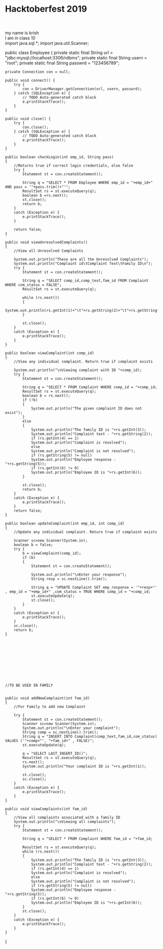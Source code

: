 <h1>Hacktoberfest 2019</h1>
<br>
<br>
my name is krish
<br>
I am in class 10
<br>
import java.sql.*;
import java.util.Scanner;

public class Employee {
    private static final String url = "jdbc:mysql://localhost:3306/rdbms";
    private static final String usern = "root";
    private static final String passwrd = "123456789";

    private Connection con = null;

    public void connect() {
        try {
            con = DriverManager.getConnection(url, usern, passwrd);
        } catch (SQLException e) {
            // TODO Auto-generated catch block
            e.printStackTrace();
        }
    }

    public void close() {
        try {
            con.close();
        } catch (SQLException e) {
            // TODO Auto-generated catch block
            e.printStackTrace();
        }
    }

    public boolean checkLogin(int emp_id, String pass)
    {
        //Returns true if correct login credentials, else false
        try {
            Statement st = con.createStatement();

            String q = "SELECT * FROM Employee WHERE emp_id = "+emp_id+" AND pass = '"+pass.trim()+"'";
            ResultSet rs = st.executeQuery(q);
            boolean b =rs.next();
            st.close();
            return b;
        }
        catch (Exception e) {
            e.printStackTrace();
        }
        
        return false;
    }
    
    public void viewUnresolvedComplaints()
    {
        //View all Unresolved Complaints
        
        System.out.println("These are all the Unresolved Complaints");
        System.out.println("Complaint id\tComplaint Text\tFamily ID\n");
        try {
            Statement st = con.createStatement();

            String q = "SELECT comp_id,comp_text,fam_id FROM Complaint WHERE com_status = FALSE";
            ResultSet rs = st.executeQuery(q);

            while (rs.next())
            {
                System.out.println(rs.getInt(1)+"\t"+rs.getString(2)+"\t"+rs.getString(3));
            }

            st.close();
        }
        catch (Exception e) {
            e.printStackTrace();
        }
    }

    public boolean viewComplaint(int comp_id)
    {
        //View any individual complaint. Return true if complaint exists

        System.out.println("\nViewing complaint with ID "+comp_id);
        try {
            Statement st = con.createStatement();

            String q = "SELECT * FROM Complaint WHERE comp_id = "+comp_id;
            ResultSet rs = st.executeQuery(q);
            boolean b = rs.next();
            if (!b)
            {
                System.out.println("The given complaint ID does not exist");
            }
            else
            {
                System.out.println("The family ID is "+rs.getInt(3));
                System.out.println("Complaint text - "+rs.getString(2));
                if (rs.getInt(4) == 1)
                System.out.println("Complaint is resolved");
                else
                System.out.println("Complaint is not resolved");
                if (rs.getString(5) != null)
                System.out.println("Employee response - "+rs.getString(5));
                if (rs.getInt(6) != 0)
                System.out.println("Employee ID is "+rs.getInt(6));
            }

            st.close();
            return b;
        }
        catch (Exception e) {
            e.printStackTrace();
        }
        return false;
    }

    public boolean updateComplaint(int emp_id, int comp_id)
    {
        //Update any individual complaint. Return true if complaint exists

        Scanner sc=new Scanner(System.in);
        boolean b = false;
        try {
            b = viewComplaint(comp_id);
            if (b)
            {
                Statement st = con.createStatement();

                System.out.println("\nEnter your response");
                String resp = sc.nextLine().trim();
            
                String q = "UPDATE Complaint SET emp_response = '"+resp+"' , emp_id = "+emp_id+" ,com_status = TRUE WHERE comp_id = "+comp_id;
                st.executeUpdate(q);
                st.close();
            }
        }
        catch (Exception e) {
            e.printStackTrace();
        }
        sc.close();
        return b;
    }











    //TO BE USED IN FAMILY

    
    public void addNewComplaint(int fam_id)
    {
        //For Family to add new Complaint

        try {
            Statement st = con.createStatement();
            Scanner sc=new Scanner(System.in);
            System.out.println("\nEnter your complaint");
            String comp = sc.nextLine().trim();
            String q = "INSERT INTO Complaint(comp_text,fam_id,com_status) VALUES ('"+comp+"', "+fam_id+" , FALSE)";
            st.executeUpdate(q);

            q = "SELECT LAST_INSERT_ID()";
            ResultSet rs = st.executeQuery(q);
            rs.next();
            System.out.println("Your complaint ID is "+rs.getInt(1));

            st.close();
            sc.close();
        }
        catch (Exception e) {
            e.printStackTrace();
        }
    }

    public void viewComplaints(int fam_id)
    {
        //View all complaints associated with a family ID
        System.out.println("\nViewing all complaints");
        try {
            Statement st = con.createStatement();

            String q = "SELECT * FROM Complaint WHERE fam_id = "+fam_id;

            ResultSet rs = st.executeQuery(q);
            while (rs.next())
            {
                System.out.println("The family ID is "+rs.getInt(3));
                System.out.println("Complaint text - "+rs.getString(2));
                if (rs.getInt(4) == 1)
                System.out.println("Complaint is resolved");
                else
                System.out.println("Complaint is not resolved");
                if (rs.getString(5) != null)
                System.out.println("Employee response - "+rs.getString(5));
                if (rs.getInt(6) != 0)
                System.out.println("Employee ID is "+rs.getInt(6));
            }
            st.close();
        }
        catch (Exception e) {
            e.printStackTrace();
        }
    }  
}
